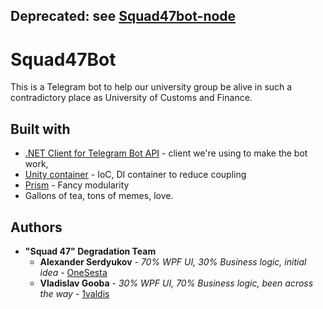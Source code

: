 ## Deprecated: see [Squad47bot-node](https://github.com/1valdis/squad47bot-node)
# Squad47Bot

This is a Telegram bot to help our university group be alive in such a contradictory place as University of Customs and Finance.

## Built with
* [.NET Client for Telegram Bot API](https://github.com/TelegramBots/telegram.bot) - client we're using to make the bot work,
* [Unity container](https://github.com/unitycontainer/unity) - IoC, DI container to reduce coupling
* [Prism](https://github.com/PrismLibrary/Prism) - Fancy modularity
* Gallons of tea, tons of memes, love.

## Authors
* **"Squad 47" Degradation Team**
  * **Alexander Serdyukov** - *70% WPF UI, 30% Business logic, initial idea* - [OneSesta](https://github.com/OneSesta)
  * **Vladislav Gooba** - *30% WPF UI, 70% Business logic, been across the way* - [1valdis](https://github.com/1valdis)
